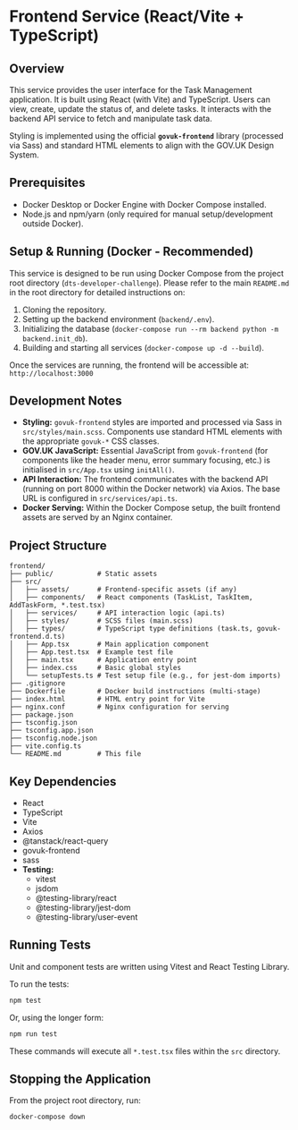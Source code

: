 # Frontend Service (React/Vite + TypeScript)

## Overview

This service provides the user interface for the Task Management application. It is built using React (with Vite) and TypeScript. Users can view, create, update the status of, and delete tasks. It interacts with the backend API service to fetch and manipulate task data.

Styling is implemented using the official **`govuk-frontend`** library (processed via Sass) and standard HTML elements to align with the GOV.UK Design System.

## Prerequisites

- Docker Desktop or Docker Engine with Docker Compose installed.
- Node.js and npm/yarn (only required for manual setup/development outside Docker).

## Setup & Running (Docker - Recommended)

This service is designed to be run using Docker Compose from the project root directory (`dts-developer-challenge`). Please refer to the main `README.md` in the root directory for detailed instructions on:

1.  Cloning the repository.
2.  Setting up the backend environment (`backend/.env`).
3.  Initializing the database (`docker-compose run --rm backend python -m backend.init_db`).
4.  Building and starting all services (`docker-compose up -d --build`).

Once the services are running, the frontend will be accessible at:
`http://localhost:3000`

## Development Notes

- **Styling:** `govuk-frontend` styles are imported and processed via Sass in `src/styles/main.scss`. Components use standard HTML elements with the appropriate `govuk-*` CSS classes.
- **GOV.UK JavaScript:** Essential JavaScript from `govuk-frontend` (for components like the header menu, error summary focusing, etc.) is initialised in `src/App.tsx` using `initAll()`.
- **API Interaction:** The frontend communicates with the backend API (running on port 8000 within the Docker network) via Axios. The base URL is configured in `src/services/api.ts`.
- **Docker Serving:** Within the Docker Compose setup, the built frontend assets are served by an Nginx container.

## Project Structure

```
frontend/
├── public/           # Static assets
├── src/
│   ├── assets/       # Frontend-specific assets (if any)
│   ├── components/   # React components (TaskList, TaskItem, AddTaskForm, *.test.tsx)
│   ├── services/     # API interaction logic (api.ts)
│   ├── styles/       # SCSS files (main.scss)
│   ├── types/        # TypeScript type definitions (task.ts, govuk-frontend.d.ts)
│   ├── App.tsx       # Main application component
│   ├── App.test.tsx  # Example test file
│   ├── main.tsx      # Application entry point
│   ├── index.css     # Basic global styles
│   └── setupTests.ts # Test setup file (e.g., for jest-dom imports)
├── .gitignore
├── Dockerfile        # Docker build instructions (multi-stage)
├── index.html        # HTML entry point for Vite
├── nginx.conf        # Nginx configuration for serving
├── package.json
├── tsconfig.json
├── tsconfig.app.json
├── tsconfig.node.json
├── vite.config.ts
└── README.md         # This file
```

## Key Dependencies

- React
- TypeScript
- Vite
- Axios
- @tanstack/react-query
- govuk-frontend
- sass
- **Testing:**
  - vitest
  - jsdom
  - @testing-library/react
  - @testing-library/jest-dom
  - @testing-library/user-event

## Running Tests

Unit and component tests are written using Vitest and React Testing Library.

To run the tests:

```bash
npm test
```

Or, using the longer form:

```bash
npm run test
```

These commands will execute all `*.test.tsx` files within the `src` directory.

## Stopping the Application

From the project root directory, run:

```bash
docker-compose down
```
